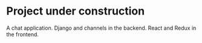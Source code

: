 # Project under construction

A chat application. Django and channels in the backend. React and Redux in the frontend.
